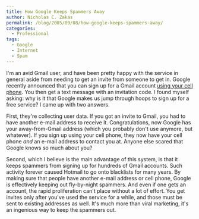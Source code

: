 ```yaml
---
title: How Google Keeps Spammers Away
author: Nicholas C. Zakas
permalink: /blog/2005/09/08/how-google-keeps-spammers-away/
categories:
  - Professional
tags:
  - Google
  - Internet
  - Spam
---
```

I'm an avid Gmail user, and have been pretty happy with the service in general aside from needing to get an invite from someone to get in. Google recently announced that you can sign up for a Gmail account <a title="Create a Google Account - Gmail" rel="external" href="https://www.google.com/accounts/SmsMailSignup1">using your cell phone</a>. You then get a text message with an invitation code. I found myself asking: why is it that Google makes us jump through hoops to sign up for a free service? I came up with two answers.

First, they're collecting user data. If you got an invite to Gmail, you had to have another e-mail address to receive it. Congratulations, now Google has your away-from-Gmail address (which you probably don't use anymore, but whatever). If you sign up using your cell phone, they now have your cell phone *and* an e-mail address to contact you at. Anyone else scared that Google knows so much about you?

Second, which I believe is the main advantage of this system, is that it keeps spammers from signing up for hundreds of Gmail accounts. Such activity forever caused Hotmail to go onto blacklists for many years. By making sure that people have another e-mail address or cell phone, Google is effectively keeping out fly-by-night spammers. And even if one gets an account, the rapid proliferation can't place without a lot of effort. You get invites only after you've used the service for a while, and those must be sent to existing addresses as well. It's much more than viral marketing, it's an ingenious way to keep the spammers out.
